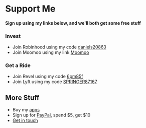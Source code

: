 # Support Me
#### Sign up using my links below, and we'll both get some free stuff

### Invest
  - Join Robinhood using my code [daniels20863](https://join.robinhood.com/daniels20863)
  - Join Moomoo using my link [Moomoo](https://j.moomoo.com/00kcml)

### Get a Ride
  - Join Revel using my code [6pm85f](http://app.gorevel.com/redeem-code/6pm85f)
  - Join Lyft using my code [SPRINGER87167](https://www.lyft.com/i/SPRINGER87167?utm_medium=p2pi_iacc)

## More Stuff
- Buy my [apps](https://apple.co/3uyCNct)
- Sign up for [PayPal](https://py.pl/26Zv1N), spend $5, get $10
- [Get in touch](https://forms.gle/nkLPf2BcZy8V3VHA9)